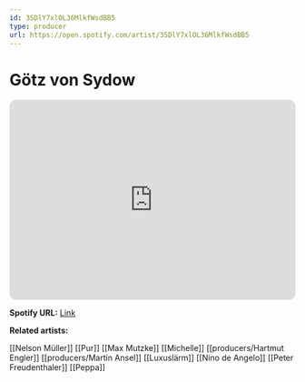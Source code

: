 ```yaml
---
id: 3SDlY7xlOL36MlkfWsdBB5
type: producer
url: https://open.spotify.com/artist/3SDlY7xlOL36MlkfWsdBB5
---
```

# Götz von Sydow

<iframe style="border-radius:12px" src="https://open.spotify.com/embed/artist/3SDlY7xlOL36MlkfWsdBB5" width="100%" height="352" frameBorder="0" allowfullscreen="" allow="autoplay; clipboard-write; encrypted-media; fullscreen; picture-in-picture" loading="lazy"></iframe>

**Spotify URL:** [Link](https://open.spotify.com/artist/3SDlY7xlOL36MlkfWsdBB5)

**Related artists:**

[[Nelson Müller]]
[[Pur]]
[[Max Mutzke]]
[[Michelle]]
[[producers/Hartmut Engler]]
[[producers/Martin Ansel]]
[[Luxuslärm]]
[[Nino de Angelo]]
[[Peter Freudenthaler]]
[[Peppa]]
